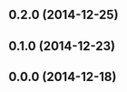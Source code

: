 <a name="0.2.0"></a>
## 0.2.0 (2014-12-25)


<a name="0.1.0"></a>
## 0.1.0 (2014-12-23)


<a name="0.0.0"></a>
## 0.0.0 (2014-12-18)

